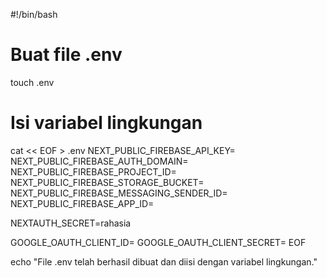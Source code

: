 #!/bin/bash

# Buat file .env

touch .env

# Isi variabel lingkungan

cat << EOF > .env
NEXT_PUBLIC_FIREBASE_API_KEY=
NEXT_PUBLIC_FIREBASE_AUTH_DOMAIN=
NEXT_PUBLIC_FIREBASE_PROJECT_ID=
NEXT_PUBLIC_FIREBASE_STORAGE_BUCKET=
NEXT_PUBLIC_FIREBASE_MESSAGING_SENDER_ID=
NEXT_PUBLIC_FIREBASE_APP_ID=

NEXTAUTH_SECRET=rahasia

GOOGLE_OAUTH_CLIENT_ID=
GOOGLE_OAUTH_CLIENT_SECRET=
EOF

echo "File .env telah berhasil dibuat dan diisi dengan variabel lingkungan."
